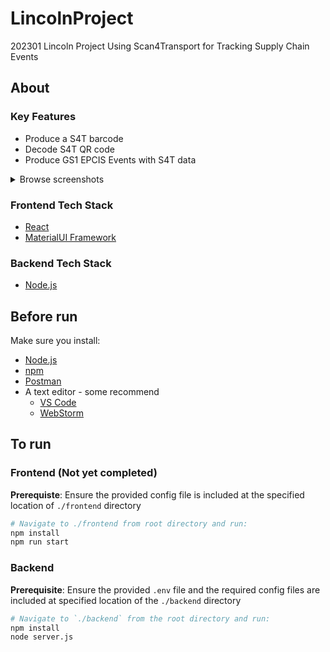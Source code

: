# LincolnProject

202301 Lincoln Project Using Scan4Transport for Tracking Supply Chain Events

## About

### Key Features ###
   * Produce a S4T barcode
   * Decode S4T QR code
   * Produce GS1 EPCIS Events with S4T data
<details><summary>Browse screenshots</summary>
  

</details>

### Frontend Tech Stack ###
   * [React](https://reactjs.org/)
   * [MaterialUI Framework](https://mui.com)
### Backend Tech Stack ###
   *  [Node.js](https://nodejs.org/en/)
   
## Before run
Make sure you install:
* [Node.js](https://nodejs.org/en/)
* [npm](https://docs.npmjs.com/downloading-and-installing-node-js-and-npm)
* [Postman](https://www.postman.com)
* A text editor - some recommend
   - [VS Code](https://code.visualstudio.com/)
   - [WebStorm](https://www.jetbrains.com/webstorm/)

## To run
### Frontend (Not yet completed)
**Prerequiste**: Ensure the provided config file is included at the specified location of `./frontend` directory
```bash
# Navigate to ./frontend from root directory and run:
npm install
npm run start 
```
### Backend
**Prerequisite**: Ensure the provided `.env` file and the required config files are included at specified location of the `./backend` directory

```bash
# Navigate to `./backend` from the root directory and run:
npm install
node server.js
```

